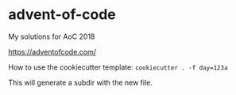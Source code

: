 # advent-of-code
My solutions for AoC 2018

https://adventofcode.com/

How to use the cookiecutter template: `cookiecutter . -f day=123a`

This will generate a subdir with the new file.
